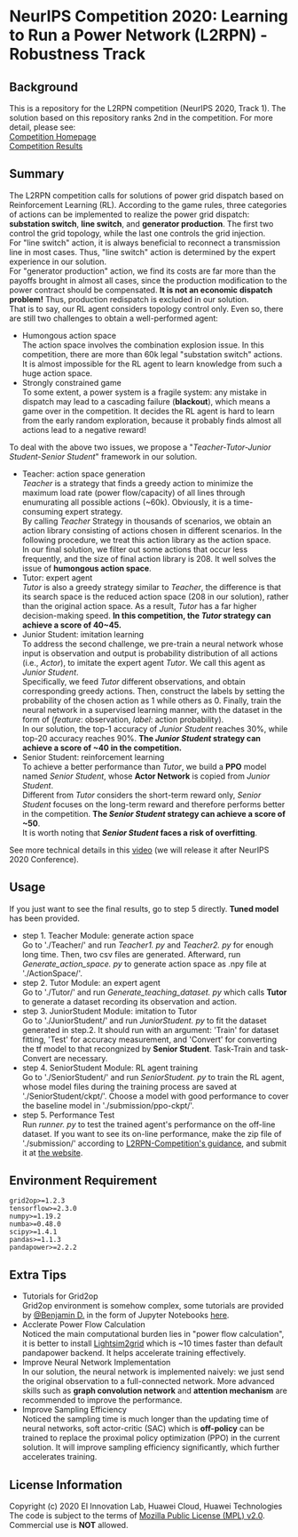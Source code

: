 # NeurIPS Competition 2020: Learning to Run a Power Network (L2RPN) - Robustness Track

## Background
This is a repository for the L2RPN competition (NeurIPS 2020, Track 1). The solution based on this repository ranks 2nd in the competition. For more detail, please see:  
[Competition Homepage](https://competitions.codalab.org/competitions/25426)  
[Competition Results](https://competitions.codalab.org/competitions/25426#results)

## Summary
The L2RPN competition calls for solutions of power grid dispatch based on Reinforcement Learning (RL). According to the game rules, three categories of actions can be implemented to realize the power grid dispatch: **substation switch**, **line switch**, and **generator production**. The first two control the grid topology, while the last one controls the grid injection.  
For "line switch" action, it is always beneficial to reconnect a transmission line in most cases. Thus, "line switch" action is determined by the expert experience in our solution.  
For "generator production" action, we find its costs are far more than the payoffs brought in almost all cases, since the production modification to the power contract should be compensated. **It is not an economic dispatch problem!** Thus, production redispatch is excluded in our solution.  
That is to say, our RL agent considers topology control only. Even so, there are still two challenges to obtain a well-performed agent:

* Humongous action space  
The action space involves the combination explosion issue. In this competition, there are more than 60k legal "substation switch" actions. It is almost impossible for the RL agent to learn knowledge from such a huge action space.
* Strongly constrained game  
To some extent, a power system is a fragile system: any mistake in dispatch may lead to a cascading failure (**blackout**), which means a game over in the competition. It decides the RL agent is hard to learn from the early random exploration, because it probably finds almost all actions lead to a negative reward!  

To deal with the above two issues, we propose a "*Teacher-Tutor-Junior Student-Senior Student*" framework in our solution.
+ Teacher: action space generation  
*Teacher* is a strategy that finds a greedy action to minimize the maximum load rate (power flow/capacity) of all lines through enumurating all possible actions (~60k). Obviously, it is a time-consuming expert strategy.  
By calling *Teacher* Strategy in thousands of scenarios, we obtain an action library consisting of actions chosen in different scenarios. In the following procedure, we treat this action library as the action space.  
In our final solution, we filter out some actions that occur less frequently, and the size of final action library is 208. It well solves the issue of **humongous action space**.
+ Tutor: expert agent  
*Tutor* is also a greedy strategy similar to *Teacher*, the difference is that its search space is the reduced action space (208 in our solution), rather than the original action space. As a result, *Tutor* has a far higher decision-making speed. **In this competition, the *Tutor* strategy can achieve a score of 40~45.**
+ Junior Student: imitation learning  
To address the second challenge, we pre-train a neural network whose input is observation and output is probability distribution of all actions (i.e., *Actor*), to imitate the expert agent *Tutor*. We call this agent as *Junior Student*.  
Specifically, we feed *Tutor* different observations, and obtain corresponding greedy actions. Then, construct the labels by setting the probability of the chosen action as 1 while others as 0. Finally, train the neural network in a supervised learning manner, with the dataset in the form of (*feature*: observation, *label*: action probability).  
In our solution, the top-1 accuracy of *Junior Student* reaches 30%, while top-20 accuracy reaches 90%. **The *Junior Student* strategy can achieve a score of ~40 in the competition.**
+ Senior Student: reinforcement learning  
To achieve a better performance than *Tutor*, we build a **PPO** model named *Senior Student*, whose **Actor Network** is copied from *Junior Student*.  
Different from *Tutor* considers the short-term reward only, *Senior Student* focuses on the long-term reward and therefore performs better in the competition. **The *Senior Student* strategy can achieve a score of ~50**.  
It is worth noting that ***Senior Student* faces a risk of overfitting**.

See more technical details in this [video]() (we will release it after NeurIPS 2020 Conference).

## Usage
If you just want to see the final results, go to step 5 directly. **Tuned model** has been provided.  
* step 1. Teacher Module: generate action space  
Go to './Teacher/' and run *Teacher1. py* and *Teacher2. py* for enough long time. Then, two csv files are generated. Afterward, run *Generate_action_space. py* to generate action space as .npy file at './ActionSpace/'.   
* step 2. Tutor Module: an expert agent  
Go to './Tutor/' and run *Generate_teaching_dataset. py* which calls **Tutor** to generate a dataset recording its observation and action.  
* step 3. JuniorStudent Module: imitation to Tutor  
Go to './JuniorStudent/' and run *JuniorStudent. py* to fit the dataset generated in step.2. It should run with an argument: 'Train' for dataset fitting, 'Test' for accuracy measurement, and 'Convert' for converting the tf model to that recongnized by **Senior Student**. Task-Train and task-Convert are necessary.  
* step 4. SeniorStudent Module: RL agent training  
Go to './SeniorStudent/' and run *SeniorStudent. py* to train the RL agent, whose model files during the training process are saved at './SeniorStudent/ckpt/'. Choose a model with good performance to cover the baseline model in './submission/ppo-ckpt/'.  
* step 5. Performance Test  
Run *runner. py* to test the trained agent's performance on the off-line dataset. If you want to see its on-line performance, make the zip file of './submission/' according to [L2RPN-Competition's guidance](https://competitions.codalab.org/competitions/25426#learn_the_details-evaluation), and submit it at [the website](https://competitions.codalab.org/competitions/25426#participate).  

## Environment Requirement
```
grid2op>=1.2.3
tensorflow>=2.3.0
numpy>=1.19.2
numba>=0.48.0
scipy>=1.4.1
pandas>=1.1.3
pandapower>=2.2.2
```

## Extra Tips
+ Tutorials for Grid2op  
Grid2op environment is somehow complex, some tutorials are provided by [@Benjamin D.](https://github.com/BDonnot) in the form of Jupyter Notebooks [here](https://github.com/rte-france/Grid2Op/tree/master/getting_started).
+ Acclerate Power Flow Calculation  
Noticed the main computational burden lies in "power flow calculation", it is better to install [Lightsim2grid](https://github.com/BDonnot/lightsim2grid) which is ~10 times faster than default pandapower backend. It helps accelerate training effectively.
+ Improve Neural Network Implementation  
In our solution, the neural network is implemented naively: we just send the original observation to a full-connected network. More advanced skills such as **graph convolution network** and **attention mechanism** are recommended to improve the performance.
+ Improve Sampling Efficiency  
Noticed the sampling time is much longer than the updating time of neural networks, soft actor-critic (SAC) which is **off-policy** can be trained to replace the proximal policy optimization (PPO) in the current solution. It will improve sampling efficiency significantly, which further accelerates training.


## License Information
Copyright (c) 2020 EI Innovation Lab, Huawei Cloud, Huawei Technologies   
The code is subject to the terms of [Mozilla Public License (MPL) v2.0](https://www.mozilla.org/en-US/MPL/2.0/).  
Commercial use is **NOT** allowed.
